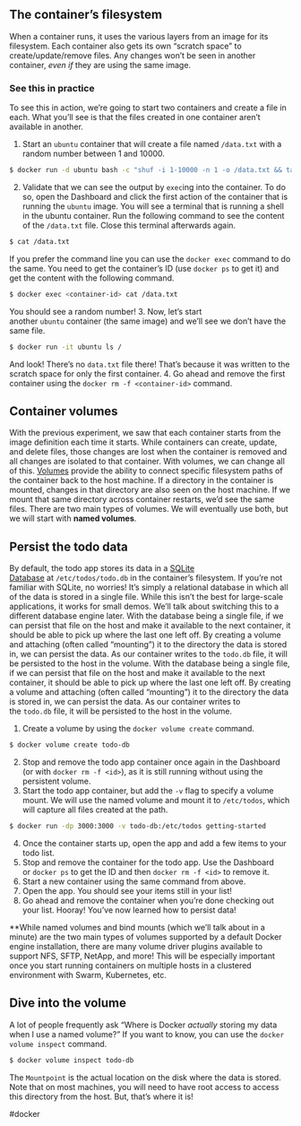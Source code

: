 ## The container’s filesystem
When a container runs, it uses the various layers from an image for its filesystem. Each container also gets its own “scratch space” to create/update/remove files. Any changes won’t be seen in another container, _even if_ they are using the same image.

### See this in practice
To see this in action, we’re going to start two containers and create a file in each. What you’ll see is that the files created in one container aren’t available in another.

1. Start an `ubuntu` container that will create a file named `/data.txt` with a random number between 1 and 10000.
```bash
$ docker run -d ubuntu bash -c "shuf -i 1-10000 -n 1 -o /data.txt && tail -f /dev/null"
```
2. Validate that we can see the output by `exec`ing into the container. To do so, open the Dashboard and click the first action of the container that is running the `ubuntu` image.
You will see a terminal that is running a shell in the ubuntu container. Run the following command to see the content of the `/data.txt` file. Close this terminal afterwards again.
```bash
$ cat /data.txt
```
If you prefer the command line you can use the `docker exec` command to do the same. You need to get the container’s ID (use `docker ps` to get it) and get the content with the following command.
```bash
$ docker exec <container-id> cat /data.txt
```
You should see a random number!
3. Now, let’s start another `ubuntu` container (the same image) and we’ll see we don’t have the same file.
```bash
$ docker run -it ubuntu ls /
```
And look! There’s no `data.txt` file there! That’s because it was written to the scratch space for only the first container.
4. Go ahead and remove the first container using the `docker rm -f <container-id>` command.

## Container volumes

With the previous experiment, we saw that each container starts from the image definition each time it starts. While containers can create, update, and delete files, those changes are lost when the container is removed and all changes are isolated to that container. With volumes, we can change all of this.
[Volumes](https://docs.docker.com/storage/volumes/) provide the ability to connect specific filesystem paths of the container back to the host machine. If a directory in the container is mounted, changes in that directory are also seen on the host machine. If we mount that same directory across container restarts, we’d see the same files.
There are two main types of volumes. We will eventually use both, but we will start with **named volumes**.

## Persist the todo data

By default, the todo app stores its data in a [SQLite Database](https://www.sqlite.org/index.html) at `/etc/todos/todo.db` in the container’s filesystem. If you’re not familiar with SQLite, no worries! It’s simply a relational database in which all of the data is stored in a single file. While this isn’t the best for large-scale applications, it works for small demos. We’ll talk about switching this to a different database engine later.
With the database being a single file, if we can persist that file on the host and make it available to the next container, it should be able to pick up where the last one left off. By creating a volume and attaching (often called “mounting”) it to the directory the data is stored in, we can persist the data. As our container writes to the `todo.db` file, it will be persisted to the host in the volume.
With the database being a single file, if we can persist that file on the host and make it available to the next container, it should be able to pick up where the last one left off. By creating a volume and attaching (often called “mounting”) it to the directory the data is stored in, we can persist the data. As our container writes to the `todo.db` file, it will be persisted to the host in the volume.

1. Create a volume by using the `docker volume create` command.
```bash
$ docker volume create todo-db
```
2.  Stop and remove the todo app container once again in the Dashboard (or with `docker rm -f <id>`), as it is still running without using the persistent volume.
3. Start the todo app container, but add the `-v` flag to specify a volume mount. We will use the named volume and mount it to `/etc/todos`, which will capture all files created at the path.
```bash
$ docker run -dp 3000:3000 -v todo-db:/etc/todos getting-started
```
4. Once the container starts up, open the app and add a few items to your todo list.
5. Stop and remove the container for the todo app. Use the Dashboard or `docker ps` to get the ID and then `docker rm -f <id>` to remove it.
6. Start a new container using the same command from above.
7. Open the app. You should see your items still in your list!
8.  Go ahead and remove the container when you’re done checking out your list.
Hooray! You’ve now learned how to persist data!

**While named volumes and bind mounts (which we’ll talk about in a minute) are the two main types of volumes supported by a default Docker engine installation, there are many volume driver plugins available to support NFS, SFTP, NetApp, and more! This will be especially important once you start running containers on multiple hosts in a clustered environment with Swarm, Kubernetes, etc.

## Dive into the volume
A lot of people frequently ask “Where is Docker _actually_ storing my data when I use a named volume?” If you want to know, you can use the `docker volume inspect` command.
```bash
$ docker volume inspect todo-db
```
The `Mountpoint` is the actual location on the disk where the data is stored. Note that on most machines, you will need to have root access to access this directory from the host. But, that’s where it is!

#docker 